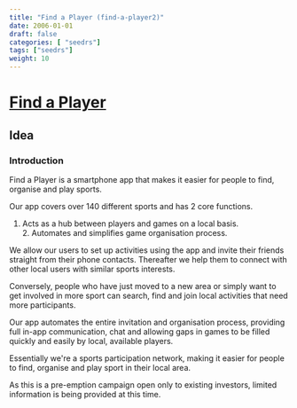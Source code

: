 ```yaml
---
title: "Find a Player (find-a-player2)"
date: 2006-01-01
draft: false
categories: [ "seedrs"]
tags: ["seedrs"]
weight: 10
---
```


# [Find a Player](https://www.seedrs.com/find-a-player2)

## Idea

### Introduction

Find a Player is a smartphone app that makes it easier for people to find, organise and play sports.

Our app covers over 140 different sports and has 2 core functions.

1. Acts as a hub between players and games on a local basis. <br>2. Automates and simplifies game organisation process.

We allow our users to set up activities using the app and invite their friends straight from their phone contacts. Thereafter we help them to connect with other local users with similar sports interests.

Conversely, people who have just moved to a new area or simply want to get involved in more sport can search, find and join local activities that need more participants.

Our app automates the entire invitation and organisation process, providing full in-app communication, chat and allowing gaps in games to be filled quickly and easily by local, available players.

Essentially we're a sports participation network, making it easier for people to find, organise and play sport in their local area.

As this is a pre-emption campaign open only to existing investors, limited information is being provided at this time.

